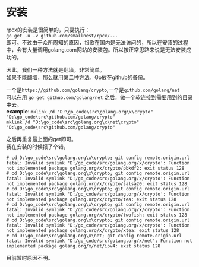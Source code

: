 # 安装

rpcx的安装是很简单的，只要执行：  
`go get -u -v github.com/smallnest/rpcx/...`  
即可。不过由于众所周知的原因，谷歌在国内是无法访问的，所以在安装的过程中，会有大量调用golang.com网站的安装包。所以按正常思路来说是无法安装成功的。  

因此，我们一种方法就是翻墙，非常简单。  
如果不能翻墙，那么就用第二种方法。Go放在github的备份。  

一个是`https://github.com/golang/crypto`,一个是`github.com/golang/net`  
可以在用 `go get github.com/golang/net` 之后，做一个软连接到需要用到的目录中去。  
<b>example</b>:
`mklink /d "D:\go_code\src\golang.org\x\crypto"  "D:\go_code\src\github.com/golang/crypto"`  
`mklink /d "D:\go_code\src\golang.org\x\net\crypto"  "D:\go_code\src\github.com/golang/crypto"`

之后再重复最上面的get即可。  
我在安装的时候报了个错，
```
# cd D:\go_code\src\golang.org\x\crypto; git config remote.origin.url
fatal: Invalid symlink 'D:/go_code/src/golang.org/x/crypto': Function not implemented package golang.org/x/crypto/pbkdf2: exit status 128
# cd D:\go_code\src\golang.org\x\crypto; git config remote.origin.url
fatal: Invalid symlink 'D:/go_code/src/golang.org/x/crypto': Function not implemented package golang.org/x/crypto/salsa20: exit status 128
# cd D:\go_code\src\golang.org\x\crypto; git config remote.origin.url
fatal: Invalid symlink 'D:/go_code/src/golang.org/x/crypto': Function not implemented package golang.org/x/crypto/tea: exit status 128
# cd D:\go_code\src\golang.org\x\crypto; git config remote.origin.url
fatal: Invalid symlink 'D:/go_code/src/golang.org/x/crypto': Function not implemented package golang.org/x/crypto/twofish: exit status 128
# cd D:\go_code\src\golang.org\x\crypto; git config remote.origin.url
fatal: Invalid symlink 'D:/go_code/src/golang.org/x/crypto': Function not implemented package golang.org/x/crypto/xtea: exit status 128
# cd D:\go_code\src\golang.org\x\net; git config remote.origin.url
fatal: Invalid symlink 'D:/go_code/src/golang.org/x/net': Function not implemented package golang.org/x/net/ipv4: exit status 128
```
目前暂时原因不明。  

